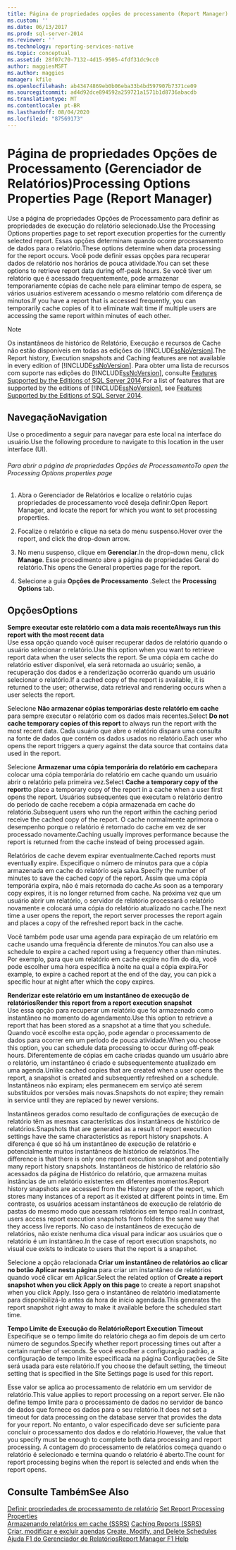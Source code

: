 ```yaml
---
title: Página de propriedades opções de processamento (Report Manager) | Microsoft Docs
ms.custom: ''
ms.date: 06/13/2017
ms.prod: sql-server-2014
ms.reviewer: ''
ms.technology: reporting-services-native
ms.topic: conceptual
ms.assetid: 28f07c70-7132-4d15-9505-4fdf31dc9cc0
author: maggiesMSFT
ms.author: maggies
manager: kfile
ms.openlocfilehash: ab43474869eb0b06eba33b4bd597907b7371ce09
ms.sourcegitcommit: ad4d92dce894592a259721a1571b1d8736abacdb
ms.translationtype: MT
ms.contentlocale: pt-BR
ms.lasthandoff: 08/04/2020
ms.locfileid: "87569173"
---
```

# <a name="processing-options-properties-page-report-manager"></a><span data-ttu-id="10333-102">Página de propriedades Opções de Processamento (Gerenciador de Relatórios)</span><span class="sxs-lookup"><span data-stu-id="10333-102">Processing Options Properties Page (Report Manager)</span></span>
  <span data-ttu-id="10333-103">Use a página de propriedades Opções de Processamento para definir as propriedades de execução do relatório selecionado.</span><span class="sxs-lookup"><span data-stu-id="10333-103">Use the Processing Options properties page to set report execution properties for the currently selected report.</span></span> <span data-ttu-id="10333-104">Essas opções determinam quando ocorre processamento de dados para o relatório.</span><span class="sxs-lookup"><span data-stu-id="10333-104">These options determine when data processing for the report occurs.</span></span> <span data-ttu-id="10333-105">Você pode definir essas opções para recuperar dados de relatório nos horários de pouca atividade.</span><span class="sxs-lookup"><span data-stu-id="10333-105">You can set these options to retrieve report data during off-peak hours.</span></span> <span data-ttu-id="10333-106">Se você tiver um relatório que é acessado frequentemente, pode armazenar temporariamente cópias de cache nele para eliminar tempo de espera, se vários usuários estiverem acessando o mesmo relatório com diferença de minutos.</span><span class="sxs-lookup"><span data-stu-id="10333-106">If you have a report that is accessed frequently, you can temporarily cache copies of it to eliminate wait time if multiple users are accessing the same report within minutes of each other.</span></span>  
  
> [!NOTE]  
>  <span data-ttu-id="10333-107">Os instantâneos de histórico de Relatório, Execução e recursos de Cache não estão disponíveis em todas as edições do [!INCLUDE[ssNoVersion](../includes/ssnoversion-md.md)].</span><span class="sxs-lookup"><span data-stu-id="10333-107">The Report history, Execution snapshots and Caching features are not available in every edition of [!INCLUDE[ssNoVersion](../includes/ssnoversion-md.md)].</span></span> <span data-ttu-id="10333-108">Para obter uma lista de recursos com suporte nas edições do [!INCLUDE[ssNoVersion](../includes/ssnoversion-md.md)], consulte [Features Supported by the Editions of SQL Server 2014](../../2014/getting-started/features-supported-by-the-editions-of-sql-server-2014.md).</span><span class="sxs-lookup"><span data-stu-id="10333-108">For a list of features that are supported by the editions of [!INCLUDE[ssNoVersion](../includes/ssnoversion-md.md)], see [Features Supported by the Editions of SQL Server 2014](../../2014/getting-started/features-supported-by-the-editions-of-sql-server-2014.md).</span></span>  
  
## <a name="navigation"></a><span data-ttu-id="10333-109">Navegação</span><span class="sxs-lookup"><span data-stu-id="10333-109">Navigation</span></span>  
 <span data-ttu-id="10333-110">Use o procedimento a seguir para navegar para este local na interface do usuário.</span><span class="sxs-lookup"><span data-stu-id="10333-110">Use the following procedure to navigate to this location in the user interface (UI).</span></span>  
  
###### <a name="to-open-the-processing-options-properties-page"></a><span data-ttu-id="10333-111">Para abrir a página de propriedades Opções de Processamento</span><span class="sxs-lookup"><span data-stu-id="10333-111">To open the Processing Options properties page</span></span>  
  
1.  <span data-ttu-id="10333-112">Abra o Gerenciador de Relatórios e localize o relatório cujas propriedades de processamento você deseja definir.</span><span class="sxs-lookup"><span data-stu-id="10333-112">Open Report Manager, and locate the report for which you want to set processing properties.</span></span>  
  
2.  <span data-ttu-id="10333-113">Focalize o relatório e clique na seta do menu suspenso.</span><span class="sxs-lookup"><span data-stu-id="10333-113">Hover over the report, and click the drop-down arrow.</span></span>  
  
3.  <span data-ttu-id="10333-114">No menu suspenso, clique em **Gerenciar**.</span><span class="sxs-lookup"><span data-stu-id="10333-114">In the drop-down menu, click **Manage**.</span></span> <span data-ttu-id="10333-115">Esse procedimento abre a página de propriedades Geral do relatório.</span><span class="sxs-lookup"><span data-stu-id="10333-115">This opens the General properties page for the report.</span></span>  
  
4.  <span data-ttu-id="10333-116">Selecione a guia **Opções de Processamento** .</span><span class="sxs-lookup"><span data-stu-id="10333-116">Select the **Processing Options** tab.</span></span>  
  
## <a name="options"></a><span data-ttu-id="10333-117">Opções</span><span class="sxs-lookup"><span data-stu-id="10333-117">Options</span></span>  
 <span data-ttu-id="10333-118">**Sempre executar este relatório com a data mais recente**</span><span class="sxs-lookup"><span data-stu-id="10333-118">**Always run this report with the most recent data**</span></span>  
 <span data-ttu-id="10333-119">Use essa opção quando você quiser recuperar dados de relatório quando o usuário selecionar o relatório.</span><span class="sxs-lookup"><span data-stu-id="10333-119">Use this option when you want to retrieve report data when the user selects the report.</span></span> <span data-ttu-id="10333-120">Se uma cópia em cache do relatório estiver disponível, ela será retornada ao usuário; senão, a recuperação dos dados e a renderização ocorrerão quando um usuário selecionar o relatório.</span><span class="sxs-lookup"><span data-stu-id="10333-120">If a cached copy of the report is available, it is returned to the user; otherwise, data retrieval and rendering occurs when a user selects the report.</span></span>  
  
 <span data-ttu-id="10333-121">Selecione **Não armazenar cópias temporárias deste relatório em cache** para sempre executar o relatório com os dados mais recentes.</span><span class="sxs-lookup"><span data-stu-id="10333-121">Select **Do not cache temporary copies of this report** to always run the report with the most recent data.</span></span> <span data-ttu-id="10333-122">Cada usuário que abre o relatório dispara uma consulta na fonte de dados que contém os dados usados no relatório.</span><span class="sxs-lookup"><span data-stu-id="10333-122">Each user who opens the report triggers a query against the data source that contains data used in the report.</span></span>  
  
 <span data-ttu-id="10333-123">Selecione **Armazenar uma cópia temporária do relatório em cache**para colocar uma cópia temporária do relatório em cache quando um usuário abrir o relatório pela primeira vez.</span><span class="sxs-lookup"><span data-stu-id="10333-123">Select **Cache a temporary copy of the report**to place a temporary copy of the report in a cache when a user first opens the report.</span></span> <span data-ttu-id="10333-124">Usuários subsequentes que executam o relatório dentro do período de cache recebem a cópia armazenada em cache do relatório.</span><span class="sxs-lookup"><span data-stu-id="10333-124">Subsequent users who run the report within the caching period receive the cached copy of the report.</span></span> <span data-ttu-id="10333-125">O cache normalmente aprimora o desempenho porque o relatório é retornado do cache em vez de ser processado novamente.</span><span class="sxs-lookup"><span data-stu-id="10333-125">Caching usually improves performance because the report is returned from the cache instead of being processed again.</span></span>  
  
 <span data-ttu-id="10333-126">Relatórios de cache devem expirar eventualmente.</span><span class="sxs-lookup"><span data-stu-id="10333-126">Cached reports must eventually expire.</span></span> <span data-ttu-id="10333-127">Especifique o número de minutos para que a cópia armazenada em cache do relatório seja salva.</span><span class="sxs-lookup"><span data-stu-id="10333-127">Specify the number of minutes to save the cached copy of the report.</span></span> <span data-ttu-id="10333-128">Assim que uma cópia temporária expira, não é mais retornada do cache.</span><span class="sxs-lookup"><span data-stu-id="10333-128">As soon as a temporary copy expires, it is no longer returned from cache.</span></span> <span data-ttu-id="10333-129">Na próxima vez que um usuário abrir um relatório, o servidor de relatório processará o relatório novamente e colocará uma cópia do relatório atualizado no cache.</span><span class="sxs-lookup"><span data-stu-id="10333-129">The next time a user opens the report, the report server processes the report again and places a copy of the refreshed report back in the cache.</span></span>  
  
 <span data-ttu-id="10333-130">Você também pode usar uma agenda para expiração de um relatório em cache usando uma frequência diferente de minutos.</span><span class="sxs-lookup"><span data-stu-id="10333-130">You can also use a schedule to expire a cached report using a frequency other than minutes.</span></span> <span data-ttu-id="10333-131">Por exemplo, para que um relatório em cache expire no fim do dia, você pode escolher uma hora específica à noite na qual a cópia expira.</span><span class="sxs-lookup"><span data-stu-id="10333-131">For example, to expire a cached report at the end of the day, you can pick a specific hour at night after which the copy expires.</span></span>  
  
 <span data-ttu-id="10333-132">**Renderizar este relatório em um instantâneo de execução de relatórios**</span><span class="sxs-lookup"><span data-stu-id="10333-132">**Render this report from a report execution snapshot**</span></span>  
 <span data-ttu-id="10333-133">Use essa opção para recuperar um relatório que foi armazenado como instantâneo no momento do agendamento.</span><span class="sxs-lookup"><span data-stu-id="10333-133">Use this option to retrieve a report that has been stored as a snapshot at a time that you schedule.</span></span> <span data-ttu-id="10333-134">Quando você escolhe esta opção, pode agendar o processamento de dados para ocorrer em um período de pouca atividade.</span><span class="sxs-lookup"><span data-stu-id="10333-134">When you choose this option, you can schedule data processing to occur during off-peak hours.</span></span> <span data-ttu-id="10333-135">Diferentemente de cópias em cache criadas quando um usuário abre o relatório, um instantâneo é criado e subsequentemente atualizado em uma agenda.</span><span class="sxs-lookup"><span data-stu-id="10333-135">Unlike cached copies that are created when a user opens the report, a snapshot is created and subsequently refreshed on a schedule.</span></span> <span data-ttu-id="10333-136">Instantâneos não expiram; eles permanecem em serviço até serem substituídos por versões mais novas.</span><span class="sxs-lookup"><span data-stu-id="10333-136">Snapshots do not expire; they remain in service until they are replaced by newer versions.</span></span>  
  
 <span data-ttu-id="10333-137">Instantâneos gerados como resultado de configurações de execução de relatório têm as mesmas características dos instantâneos de histórico de relatórios.</span><span class="sxs-lookup"><span data-stu-id="10333-137">Snapshots that are generated as a result of report execution settings have the same characteristics as report history snapshots.</span></span> <span data-ttu-id="10333-138">A diferença é que só há um instantâneo de execução de relatório e potencialmente muitos instantâneos de histórico de relatórios.</span><span class="sxs-lookup"><span data-stu-id="10333-138">The difference is that there is only one report execution snapshot and potentially many report history snapshots.</span></span> <span data-ttu-id="10333-139">Instantâneos de histórico de relatório são acessados da página de Histórico do relatório, que armazena muitas instâncias de um relatório existentes em diferentes momentos.</span><span class="sxs-lookup"><span data-stu-id="10333-139">Report history snapshots are accessed from the History page of the report, which stores many instances of a report as it existed at different points in time.</span></span> <span data-ttu-id="10333-140">Em contraste, os usuários acessam instantâneos de execução de relatório de pastas do mesmo modo que acessam relatórios em tempo real.</span><span class="sxs-lookup"><span data-stu-id="10333-140">In contrast, users access report execution snapshots from folders the same way that they access live reports.</span></span> <span data-ttu-id="10333-141">No caso de instantâneos de execução de relatórios, não existe nenhuma dica visual para indicar aos usuários que o relatório é um instantâneo.</span><span class="sxs-lookup"><span data-stu-id="10333-141">In the case of report execution snapshots, no visual cue exists to indicate to users that the report is a snapshot.</span></span>  
  
 <span data-ttu-id="10333-142">Selecione a opção relacionada **Criar um instantâneo de relatórios ao clicar no botão Aplicar nesta página** para criar um instantâneo de relatórios quando você clicar em Aplicar.</span><span class="sxs-lookup"><span data-stu-id="10333-142">Select the related option of **Create a report snapshot when you click Apply on this page** to create a report snapshot when you click Apply.</span></span> <span data-ttu-id="10333-143">Isso gera o instantâneo de relatório imediatamente para disponibilizá-lo antes da hora de início agendada.</span><span class="sxs-lookup"><span data-stu-id="10333-143">This generates the report snapshot right away to make it available before the scheduled start time.</span></span>  
  
 <span data-ttu-id="10333-144">**Tempo Limite de Execução do Relatório**</span><span class="sxs-lookup"><span data-stu-id="10333-144">**Report Execution Timeout**</span></span>  
 <span data-ttu-id="10333-145">Especifique se o tempo limite do relatório chega ao fim depois de um certo número de segundos.</span><span class="sxs-lookup"><span data-stu-id="10333-145">Specify whether report processing times out after a certain number of seconds.</span></span> <span data-ttu-id="10333-146">Se você escolher a configuração padrão, a configuração de tempo limite especificada na página Configurações de Site será usada para este relatório.</span><span class="sxs-lookup"><span data-stu-id="10333-146">If you choose the default setting, the timeout setting that is specified in the Site Settings page is used for this report.</span></span>  
  
 <span data-ttu-id="10333-147">Esse valor se aplica ao processamento de relatório em um servidor de relatório.</span><span class="sxs-lookup"><span data-stu-id="10333-147">This value applies to report processing on a report server.</span></span> <span data-ttu-id="10333-148">Ele não define tempo limite para o processamento de dados no servidor de banco de dados que fornece os dados para o seu relatório.</span><span class="sxs-lookup"><span data-stu-id="10333-148">It does not set a timeout for data processing on the database server that provides the data for your report.</span></span> <span data-ttu-id="10333-149">No entanto, o valor especificado deve ser suficiente para concluir o processamento dos dados e do relatório.</span><span class="sxs-lookup"><span data-stu-id="10333-149">However, the value that you specify must be enough to complete both data processing and report processing.</span></span> <span data-ttu-id="10333-150">A contagem do processamento de relatórios começa quando o relatório é selecionado e termina quando o relatório é aberto.</span><span class="sxs-lookup"><span data-stu-id="10333-150">The count for report processing begins when the report is selected and ends when the report opens.</span></span>  
  
## <a name="see-also"></a><span data-ttu-id="10333-151">Consulte Também</span><span class="sxs-lookup"><span data-stu-id="10333-151">See Also</span></span>  
 <span data-ttu-id="10333-152">[Definir propriedades de processamento de relatório](report-server/set-report-processing-properties.md) </span><span class="sxs-lookup"><span data-stu-id="10333-152">[Set Report Processing Properties](report-server/set-report-processing-properties.md) </span></span>  
 <span data-ttu-id="10333-153">[Armazenando relatórios em cache &#40;SSRS&#41;](report-server/caching-reports-ssrs.md) </span><span class="sxs-lookup"><span data-stu-id="10333-153">[Caching Reports &#40;SSRS&#41;](report-server/caching-reports-ssrs.md) </span></span>  
 <span data-ttu-id="10333-154">[Criar, modificar e excluir agendas](subscriptions/create-modify-and-delete-schedules.md) </span><span class="sxs-lookup"><span data-stu-id="10333-154">[Create, Modify, and Delete Schedules](subscriptions/create-modify-and-delete-schedules.md) </span></span>  
 [<span data-ttu-id="10333-155">Ajuda F1 do Gerenciador de Relatórios</span><span class="sxs-lookup"><span data-stu-id="10333-155">Report Manager F1 Help</span></span>](../../2014/reporting-services/report-manager-f1-help.md)  
  
  
